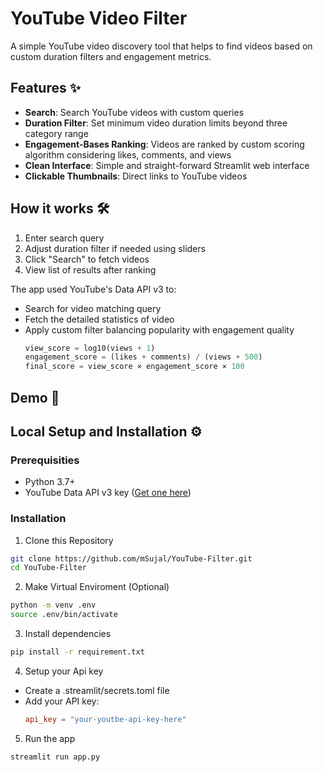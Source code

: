 # YouTube Video Filter

A simple YouTube video discovery tool that helps to find videos based on custom duration filters and engagement metrics.

## Features ✨

- **Search**: Search YouTube videos with custom queries
- **Duration Filter**: Set minimum video duration limits beyond three category range
- **Engagement-Bases Ranking**: Videos are ranked by custom scoring algorithm considering likes, comments, and views
- **Clean Interface**: Simple and straight-forward Streamlit web interface
- **Clickable Thumbnails**: Direct links to YouTube videos

## How it works 🛠️

1. Enter search query
2. Adjust duration filter if needed using sliders
3. Click "Search" to fetch videos
4. View list of results after ranking

The app used YouTube's Data API v3 to:
- Search for video matching query
- Fetch the detailed statistics of video
- Apply custom filter balancing popularity with engagement quality
    ```python
    view_score = log10(views + 1)
    engagement_score = (likes + comments) / (views + 500)
    final_score = view_score × engagement_score × 100
    ```

## Demo 🚀

## Local Setup and Installation ⚙️

### Prerequisities
- Python 3.7+
- YouTube Data API v3 key ([Get one here](https://developers.google.com/youtube/v3/getting-started
))

### Installation
1. Clone this Repository
```bash
git clone https://github.com/mSujal/YouTube-Filter.git
cd YouTube-Filter
```
2. Make Virtual Enviroment (Optional)
```bash
python -m venv .env
source .env/bin/activate
```
3. Install dependencies
```bash
pip install -r requirement.txt
```
4. Setup your Api key
- Create a .streamlit/secrets.toml file 
- Add your API key:
    ```toml
    api_key = "your-youtbe-api-key-here"
    ```

5. Run the app
```bash
streamlit run app.py
```
